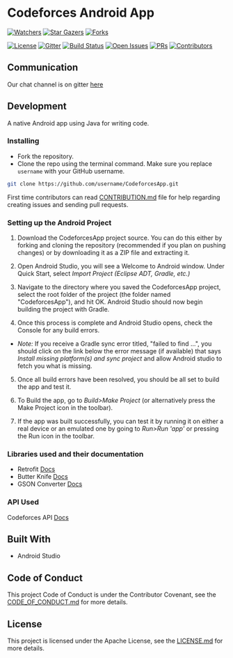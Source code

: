 # Codeforces Android App

[![Watchers](https://img.shields.io/github/watchers/immadisairaj/CodeforcesApp.svg?style=social&label=Watchers&maxAge=2592000)](https://GitHub.com/immadisairaj/CodeforcesApp/watchers/)
[![Star Gazers](https://img.shields.io/github/stars/immadisairaj/CodeforcesApp.svg?style=social&label=Stars&maxAge=2592000)](https://GitHub.com/immadisairaj/CodeforcesApp/stargazers/)
[![Forks](https://img.shields.io/github/forks/immadisairaj/CodeforcesApp.svg?style=social&label=Forks&maxAge=2592000)](https://GitHub.com/immadisairaj/CodeforcesApp/network/members/)


[![License](https://img.shields.io/badge/License-Apache%202.0-blue.svg)](https://opensource.org/licenses/Apache-2.0)
[![Gitter](https://badges.gitter.im/immadisairaj/CodeforcesApp.svg)](https://gitter.im/immadisairaj/CodeforcesApp?utm_source=badge&utm_medium=badge&utm_campaign=pr-badge&utm_content=badge)
[![Build Status](https://travis-ci.com/immadisairaj/CodeforcesApp.svg?branch=master)](https://travis-ci.com/immadisairaj/CodeforcesApp)
[![Open Issues](https://img.shields.io/github/issues/immadisairaj/CodeforcesApp.svg)](https://GitHub.com/immadisairaj/CodeforcesApp/issues/)
[![PRs](https://img.shields.io/github/issues-pr/immadisairaj/CodeforcesApp.svg)](https://GitHub.com/immadisairaj/CodeforcesApp/pulls/)
[![Contributors](https://img.shields.io/github/contributors/immadisairaj/CodeforcesApp.svg)](https://GitHub.com/immadisairaj/CodeforcesApp/graphs/contributors/)

## Communication

Our chat channel is on gitter [here](https://gitter.im/immadisairaj/CodeforcesApp)

## Development

A native Android app using Java for writing code.

### Installing

- Fork the repository. 
- Clone the repo using the terminal command. Make sure you replace `username` with your GitHub username.
```bash
git clone https://github.com/username/CodeforcesApp.git 
```

First time contributors can read [CONTRIBUTION.md](https://github.com/immadisairaj/CodeforcesApp/blob/master/CONTRIBUTING.md) file for help regarding creating issues and sending pull requests.

### Setting up the Android Project

1. Download the CodeforcesApp project source. You can do this either by forking and cloning the repository (recommended if you plan on pushing changes) or by downloading it as a ZIP file and extracting it.

2. Open Android Studio, you will see a Welcome to Android window. Under Quick Start, select _Import Project (Eclipse ADT, Gradle, etc.)_

3. Navigate to the directory where you saved the CodeforcesApp project, select the root folder of the project (the folder named "CodeforcesApp"), and hit OK. Android Studio should now begin building the project with Gradle.

4. Once this process is complete and Android Studio opens, check the Console for any build errors.

  - _Note:_ If you receive a Gradle sync error titled, "failed to find ...", you should click on the link below the error message (if available) that says _Install missing platform(s) and sync project_ and allow Android studio to fetch you what is missing.

5. Once all build errors have been resolved, you should be all set to build the app and test it.

6. To Build the app, go to _Build>Make Project_ (or alternatively press the Make Project icon in the toolbar).

7. If the app was built successfully, you can test it by running it on either a real device or an emulated one by going to _Run>Run 'app'_ or pressing the Run icon in the toolbar.


### Libraries used and their documentation

- Retrofit [Docs](http://square.github.io/retrofit/2.x/retrofit/)
- Butter Knife [Docs](https://github.com/JakeWharton/butterknife/)
- GSON Converter [Docs](https://github.com/square/retrofit/tree/master/retrofit-converters/gson/)

### API Used

Codeforces API [Docs](https://codeforces.com/api/help)

## Built With

- Android Studio

## Code of Conduct

This project Code of Conduct is under the Contributor Covenant, see the [CODE_OF_CONDUCT.md](https://github.com/immadisairaj/CodeforcesApp/blob/master/CODE_OF_CONDUCT.md) for more details.

## License

This project is licensed under the Apache License, see the [LICENSE.md](https://github.com/immadisairaj/CodeforcesApp/blob/master/LICENSE) for more details.
